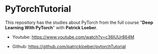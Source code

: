 # PyTorchTutorial
This repository has the studies about PyTorch from the full course "**Deep Learning With PyTorch**" with **Patrick Loeber**.

* Youtube: https://www.youtube.com/watch?v=c36lUUr864M

* Github: https://github.com/patrickloeber/pytorchTutorial
